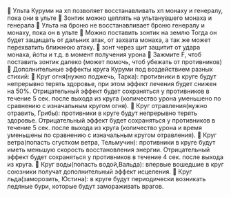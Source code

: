 :small_orange_diamond: Ульта Куруми на хп позволяет восстанавливать хп монаху и генералу, пока они в ульте
:small_orange_diamond: Зонтик можно цеплять на ультанувшего монаха и генерала
:small_orange_diamond: Ульта на броню не восстанавливает броню генералу и монаху, пока он в ульте
:small_orange_diamond: Можно поставить зонтик на землю Тогда он будет защищать от дальних атак, от захвата монаха, а так же может перехватить ближнюю атаку.
:small_orange_diamond: зонт через щит защитит от удара монаха, йоты и т.д. в момент получения урона
:small_orange_diamond: Зажмите F, чтоб поставить зонтик далеко (может помочь, чтоб убежать от противников)
:small_orange_diamond: Дополнительные эффекты круга Куруми под воздействием разных стихий:
:small_orange_diamond: Круг огня(нужно поджечь, Тарка): противники в круге будут непрерывно терять здоровье, при этом эффект лечения будет снижен на 50%. Отрицательный эффект будет сохраняться у противников в течение 5 сек. после выхода из круга (количество урона уменьшено по сравнению с изначальным кругом огня).
:small_orange_diamond: Круг отравления(нужно отравить, Грибы): противники в круге будут непрерывно терять здоровье. Отрицательный эффект будет сохраняться у противников в течение 5 сек. после выхода из круга (количество урона и время уменьшены по сравнению с изначальным кругом отравления).
:small_orange_diamond: Круг ветра(попасть сгустком ветра, Тельмучин): противники в круге будут иметь меньшую скорость восстановления энергии. Отрицательный эффект будет сохраняться у противников в течение 4 сек. после выхода из круга.
:small_orange_diamond: Круг воды(попасть водой,Вальда): впервые вошедшие в круг союзники получат дополнительный эффект исцеления.
:small_orange_diamond: Круг льда(заморозить, Юстина): в круге будут периодически возникать ледяные бури, которые будут замораживать врагов.